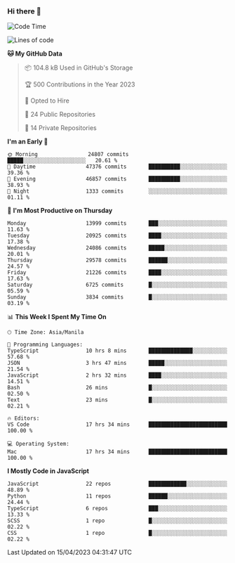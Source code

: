 ### Hi there 👋

<!--START_SECTION:waka-->
![Code Time](http://img.shields.io/badge/Code%20Time-196%20hrs%2046%20mins-blue)

![Lines of code](https://img.shields.io/badge/From%20Hello%20World%20I%27ve%20Written-56.0%20million%20lines%20of%20code-blue)

**🐱 My GitHub Data** 

> 📦 104.8 kB Used in GitHub's Storage 
 > 
> 🏆 500 Contributions in the Year 2023
 > 
> 💼 Opted to Hire
 > 
> 📜 24 Public Repositories 
 > 
> 🔑 14 Private Repositories 
 > 
**I'm an Early 🐤** 

```text
🌞 Morning                24807 commits       █████░░░░░░░░░░░░░░░░░░░░   20.61 % 
🌆 Daytime                47376 commits       ██████████░░░░░░░░░░░░░░░   39.36 % 
🌃 Evening                46857 commits       ██████████░░░░░░░░░░░░░░░   38.93 % 
🌙 Night                  1333 commits        ░░░░░░░░░░░░░░░░░░░░░░░░░   01.11 % 
```
📅 **I'm Most Productive on Thursday** 

```text
Monday                   13999 commits       ███░░░░░░░░░░░░░░░░░░░░░░   11.63 % 
Tuesday                  20925 commits       ████░░░░░░░░░░░░░░░░░░░░░   17.38 % 
Wednesday                24086 commits       █████░░░░░░░░░░░░░░░░░░░░   20.01 % 
Thursday                 29578 commits       ██████░░░░░░░░░░░░░░░░░░░   24.57 % 
Friday                   21226 commits       ████░░░░░░░░░░░░░░░░░░░░░   17.63 % 
Saturday                 6725 commits        █░░░░░░░░░░░░░░░░░░░░░░░░   05.59 % 
Sunday                   3834 commits        █░░░░░░░░░░░░░░░░░░░░░░░░   03.19 % 
```


📊 **This Week I Spent My Time On** 

```text
🕑︎ Time Zone: Asia/Manila

💬 Programming Languages: 
TypeScript               10 hrs 8 mins       ██████████████░░░░░░░░░░░   57.68 % 
JSON                     3 hrs 47 mins       █████░░░░░░░░░░░░░░░░░░░░   21.54 % 
JavaScript               2 hrs 32 mins       ████░░░░░░░░░░░░░░░░░░░░░   14.51 % 
Bash                     26 mins             █░░░░░░░░░░░░░░░░░░░░░░░░   02.50 % 
Text                     23 mins             █░░░░░░░░░░░░░░░░░░░░░░░░   02.21 % 

🔥 Editors: 
VS Code                  17 hrs 34 mins      █████████████████████████   100.00 % 

💻 Operating System: 
Mac                      17 hrs 34 mins      █████████████████████████   100.00 % 
```

**I Mostly Code in JavaScript** 

```text
JavaScript               22 repos            ████████████░░░░░░░░░░░░░   48.89 % 
Python                   11 repos            ██████░░░░░░░░░░░░░░░░░░░   24.44 % 
TypeScript               6 repos             ███░░░░░░░░░░░░░░░░░░░░░░   13.33 % 
SCSS                     1 repo              █░░░░░░░░░░░░░░░░░░░░░░░░   02.22 % 
CSS                      1 repo              █░░░░░░░░░░░░░░░░░░░░░░░░   02.22 % 
```




 Last Updated on 15/04/2023 04:31:47 UTC
<!--END_SECTION:waka-->
